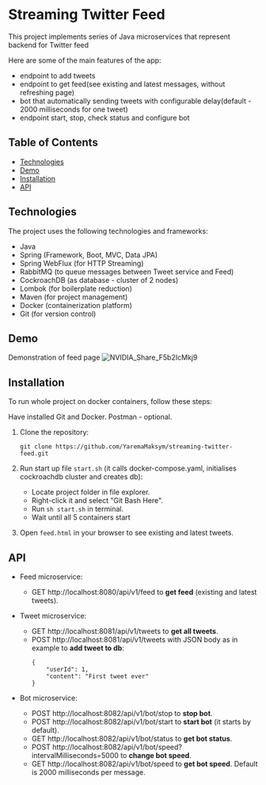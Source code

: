 # Streaming Twitter Feed
This project implements series of Java microservices that represent backend for Twitter feed

Here are some of the main features of the app:
* endpoint to add tweets
* endpoint to get feed(see existing and latest messages, without refreshing page)
* bot that automatically sending tweets with configurable delay(default - 2000 milliseconds for one tweet)
* endpoint start, stop, check status and configure bot

## Table of Contents

- [Technologies](#technologies)
- [Demo](#demo)
- [Installation](#installation)
- [API](#api)
  
## Technologies

The project uses the following technologies and frameworks:

- Java
- Spring (Framework, Boot, MVC, Data JPA)
- Spring WebFlux (for HTTP Streaming)
- RabbitMQ (to queue messages between Tweet service and Feed)
- CockroachDB (as database - cluster of 2 nodes)
- Lombok (for boilerplate reduction)
- Maven (for project management)
- Docker (containerization platform)
- Git (for version control)

## Demo
Demonstration of feed page
![NVIDIA_Share_F5b2IcMkj9](https://github.com/YaremaMaksym/streaming-twitter-feed/assets/31901135/275fa6d2-8175-4848-a9f3-9f5b9a09a69e)

## Installation

To run whole project on docker containers, follow these steps:

Have installed Git and Docker. Postman - optional.

1. Clone the repository:

   ```
   git clone https://github.com/YaremaMaksym/streaming-twitter-feed.git
   ```

2. Run start up file `start.sh` (it calls docker-compose.yaml, initialises cockroachdb cluster and creates db):
   - Locate project folder in file explorer.
   - Right-click it and select "Git Bash Here".
   - Run `sh start.sh` in terminal.
   - Wait until all 5 containers start 

3. Open `feed.html` in your browser to see existing and latest tweets. 

## API
- Feed microservice:
  - GET http://localhost:8080/api/v1/feed to **get feed** (existing and latest tweets).

- Tweet microservice:
  - GET http://localhost:8081/api/v1/tweets to **get all tweets**.
  - POST http://localhost:8081/api/v1/tweets with JSON body as in example to **add tweet to db**:
      ```
      {
          "userId": 1,
          "content": "First tweet ever"
      }
      ```

- Bot microservice:
  - POST http://localhost:8082/api/v1/bot/stop to **stop bot**.
  - POST http://localhost:8082/api/v1/bot/start to **start bot** (it starts by default).
  - GET http://localhost:8082/api/v1/bot/status to **get bot status**.
  - POST http://localhost:8082/api/v1/bot/speed?intervalMilliseconds=5000 to **change bot speed**.
  - GET http://localhost:8082/api/v1/bot/speed to **get bot speed**. Default is 2000 milliseconds per message.
